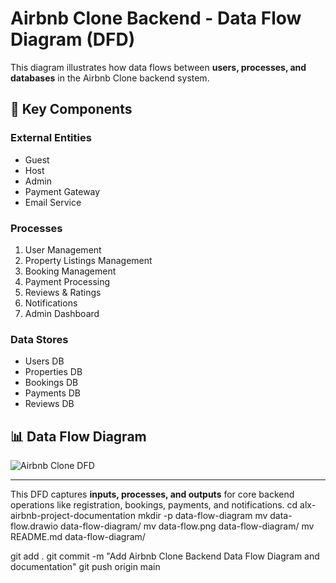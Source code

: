 # Airbnb Clone Backend - Data Flow Diagram (DFD)

This diagram illustrates how data flows between **users, processes, and databases** in the Airbnb Clone backend system.

## 📌 Key Components

### External Entities
- Guest
- Host
- Admin
- Payment Gateway
- Email Service

### Processes
1. User Management  
2. Property Listings Management  
3. Booking Management  
4. Payment Processing  
5. Reviews & Ratings  
6. Notifications  
7. Admin Dashboard  

### Data Stores
- Users DB  
- Properties DB  
- Bookings DB  
- Payments DB  
- Reviews DB  

## 📊 Data Flow Diagram
![Airbnb Clone DFD](./data-flow.png)

---

This DFD captures **inputs, processes, and outputs** for core backend operations like registration, bookings, payments, and notifications.
cd alx-airbnb-project-documentation
mkdir -p data-flow-diagram
mv data-flow.drawio data-flow-diagram/
mv data-flow.png data-flow-diagram/
mv README.md data-flow-diagram/

git add .
git commit -m "Add Airbnb Clone Backend Data Flow Diagram and documentation"
git push origin main

